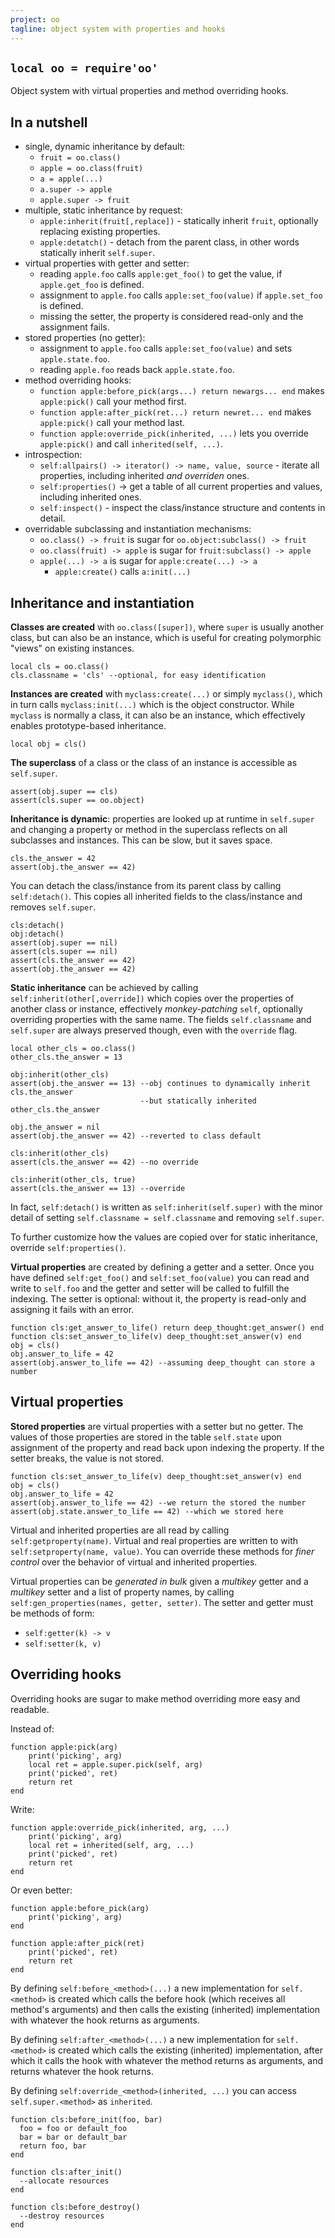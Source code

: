 ```yaml
---
project: oo
tagline: object system with properties and hooks
---
```


## `local oo = require'oo'`

Object system with virtual properties and method overriding hooks.

## In a nutshell

 * single, dynamic inheritance by default:
   * `fruit = oo.class()`
   * `apple = oo.class(fruit)`
   * `a = apple(...)`
   * `a.super -> apple`
   * `apple.super -> fruit`
 * multiple, static inheritance by request:
   * `apple:inherit(fruit[,replace])` - statically inherit `fruit`, optionally replacing existing properties.
   * `apple:detatch()` - detach from the parent class, in other words statically inherit `self.super`.
 * virtual properties with getter and setter:
   * reading `apple.foo` calls `apple:get_foo()` to get the value, if `apple.get_foo` is defined.
   * assignment to `apple.foo` calls `apple:set_foo(value)` if `apple.set_foo` is defined.
   * missing the setter, the property is considered read-only and the assignment fails.
 * stored properties (no getter):
   * assignment to `apple.foo` calls `apple:set_foo(value)` and sets `apple.state.foo`.
   * reading `apple.foo` reads back `apple.state.foo`.
 * method overriding hooks:
   * `function apple:before_pick(args...) return newargs... end` makes `apple:pick()` call your method first.
   * `function apple:after_pick(ret...) return newret... end` makes `apple:pick()` call your method last.
   * `function apple:override_pick(inherited, ...)` lets you override `apple:pick()` and call `inherited(self, ...)`.
 * introspection:
   * `self:allpairs() -> iterator() -> name, value, source` - iterate all properties, including inherited _and overriden_ ones.
   * `self:properties()` -> get a table of all current properties and values, including inherited ones.
   * `self:inspect()` - inspect the class/instance structure and contents in detail.
 * overridable subclassing and instantiation mechanisms:
   * `oo.class() -> fruit` is sugar for `oo.object:subclass() -> fruit`
   * `oo.class(fruit) -> apple` is sugar for `fruit:subclass() -> apple`
   * `apple(...) -> a` is sugar for `apple:create(...) -> a`
      * `apple:create()` calls `a:init(...)`

## Inheritance and instantiation

**Classes are created** with `oo.class([super])`, where `super` is usually another class, but can also be an instance,
which is useful for creating polymorphic "views" on existing instances.

~~~{.lua}
local cls = oo.class()
cls.classname = 'cls' --optional, for easy identification
~~~

**Instances are created** with `myclass:create(...)` or simply `myclass()`, which in turn calls `myclass:init(...)`
which is the object constructor. While `myclass` is normally a class, it can also be an instance, which effectively
enables prototype-based inheritance.

~~~{.lua}
local obj = cls()
~~~

**The superclass** of a class or the class of an instance is accessible as `self.super`.

~~~{.lua}
assert(obj.super == cls)
assert(cls.super == oo.object)
~~~

**Inheritance is dynamic**: properties are looked up at runtime in `self.super` and changing a property or method
in the superclass reflects on all subclasses and instances. This can be slow, but it saves space.

~~~{.lua}
cls.the_answer = 42
assert(obj.the_answer == 42)
~~~

You can detach the class/instance from its parent class by calling `self:detach()`. This copies all inherited fields
to the class/instance and removes `self.super`.

~~~{.lua}
cls:detach()
obj:detach()
assert(obj.super == nil)
assert(cls.super == nil)
assert(cls.the_answer == 42)
assert(obj.the_answer == 42)
~~~

**Static inheritance** can be achieved by calling `self:inherit(other[,override])` which copies over the properties of
another class or instance, effectively *monkey-patching* `self`, optionally overriding properties with the same name.
The fields `self.classname` and `self.super` are always preserved though, even with the `override` flag.

~~~{.lua}
local other_cls = oo.class()
other_cls.the_answer = 13

obj:inherit(other_cls)
assert(obj.the_answer == 13) --obj continues to dynamically inherit cls.the_answer
                             --but statically inherited other_cls.the_answer

obj.the_answer = nil
assert(obj.the_answer == 42) --reverted to class default

cls:inherit(other_cls)
assert(cls.the_answer == 42) --no override

cls:inherit(other_cls, true)
assert(cls.the_answer == 13) --override
~~~

In fact, `self:detach()` is written as `self:inherit(self.super)` with the minor detail of setting
`self.classname = self.classname` and removing `self.super`.

To further customize how the values are copied over for static inheritance, override `self:properties()`.

**Virtual properties** are created by defining a getter and a setter. Once you have defined `self:get_foo()`
and `self:set_foo(value)` you can read and write to `self.foo` and the getter and setter will be called to fulfill
the indexing. The setter is optional: without it, the property is read-only and assigning it fails with an error.

~~~{.lua}
function cls:get_answer_to_life() return deep_thought:get_answer() end
function cls:set_answer_to_life(v) deep_thought:set_answer(v) end
obj = cls()
obj.answer_to_life = 42
assert(obj.answer_to_life == 42) --assuming deep_thought can store a number
~~~

## Virtual properties

**Stored properties** are virtual properties with a setter but no getter. The values of those properties are stored
in the table `self.state` upon assignment of the property and read back upon indexing the property.
If the setter breaks, the value is not stored.

~~~{.lua}
function cls:set_answer_to_life(v) deep_thought:set_answer(v) end
obj = cls()
obj.answer_to_life = 42
assert(obj.answer_to_life == 42) --we return the stored the number
assert(obj.state.answer_to_life == 42) --which we stored here
~~~

Virtual and inherited properties are all read by calling `self:getproperty(name)`. Virtual and real properties
are written to with `self:setproperty(name, value)`. You can override these methods for *finer control* over the
behavior of virtual and inherited properties.

Virtual properties can be *generated in bulk* given a _multikey_ getter and a _multikey_ setter
and a list of property names, by calling `self:gen_properties(names, getter, setter)`.
The setter and getter must be methods of form:

  * `self:getter(k) -> v`
  * `self:setter(k, v)`

## Overriding hooks

Overriding hooks are sugar to make method overriding more easy and readable.

Instead of:

~~~{.lua}
function apple:pick(arg)
	print('picking', arg)
	local ret = apple.super.pick(self, arg)
	print('picked', ret)
	return ret
end
~~~

Write:

~~~{.lua}
function apple:override_pick(inherited, arg, ...)
	print('picking', arg)
	local ret = inherited(self, arg, ...)
	print('picked', ret)
	return ret
end
~~~

Or even better:

~~~{.lua}
function apple:before_pick(arg)
	print('picking', arg)
end

function apple:after_pick(ret)
	print('picked', ret)
	return ret
end

~~~

By defining `self:before_<method>(...)` a new implementation for `self.<method>` is created which calls the
before hook (which receives all method's arguments) and then calls the existing (inherited) implementation
with whatever the hook returns as arguments.

By defining `self:after_<method>(...)` a new implementation for `self.<method>` is created which calls the
existing (inherited) implementation, after which it calls the hook with whatever the method returns as arguments,
and returns whatever the hook returns.

By defining `self:override_<method>(inherited, ...)` you can access `self.super.<method>` as `inherited`.

~~~{.lua}
function cls:before_init(foo, bar)
  foo = foo or default_foo
  bar = bar or default_bar
  return foo, bar
end

function cls:after_init()
  --allocate resources
end

function cls:before_destroy()
  --destroy resources
end
~~~
